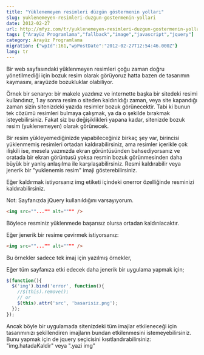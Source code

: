 ```yaml
---
title: "Yüklenemeyen resimleri düzgün göstermenin yolları"
slug: yuklenemeyen-resimleri-duzgun-gostermenin-yollari
date: 2012-02-27
url: http://mfyz.com/tr/yuklenemeyen-resimleri-duzgun-gostermenin-yollari/
tags: ["Arayüz Programlama","fallback","image","javascript","jquery"]
category: Arayüz Programlama
migration: {"wpId":161,"wpPostDate":"2012-02-27T12:54:46.000Z"}
lang: tr
---
```


Bir web sayfasındaki yüklenmeyen resimleri çoğu zaman doğru yönetilmediği için bozuk resim olarak görüyoruz hatta bazen de tasarımın kaymasını, arayüzde bozukluklar olabiliyor.

Örnek bir senaryo: bir makele yazdınız ve internette başka bir sitedeki resimi kullandınız, 1 ay sonra resim o siteden kaldırıldığı zaman, veya site kapandığı zaman sizin sitenizdeki yazıda resimler bozuk görünecektir. Tabi ki bunun tek cözümü resimleri bulmaya çalışmak, ya da o şekilde bırakmak isteyebilirsiniz. Fakat siz bu değişiklikleri yapana kadar, sitenizde bozuk resim (yuklenemeyen) olarak görünecek.

Bir resim yükleyemediğinizde yapabileceğiniz birkaç şey var, birincisi yüklenmemiş resimleri ortadan kaldırabilirsiniz, ama resimler içerikle çok ilişkili ise, mesela yazınızda ekran görüntüsünden bahsediyorsanız ve oratada bir ekran görüntusü yoksa resmin bozuk görünmesinden daha büyük bir yanlış anlaşılma ile karşılaşabilirsiniz. Resmi kaldırabilir veya jenerik bir "yuklenemis resim" imaji gösterebilirsiniz.

Eğer kaldırmak istiyorsanız img etiketi içindeki onerror özelliğinde resminizi kaldırabilirsiniz.

Not: Sayfanızda jQuery kullanıldığını varsayıyorum.
```html
<img src=""..."" alt="""" />
```
Böylece resminiz yüklenmede başarısız olursa ortadan kaldırılacaktır.

Eğer jenerik bir resime çevirmek istiyorsanız:
```html
<img src=""..."" alt="""" />
```
Bu örnekler sadece tek imaj için yazılmış örnekler,

Eğer tüm sayfanıza etki edecek daha jenerik bir uygulama yapmak için;
```js
$(function(){
  $('img').bind('error', function(){
    //$(this).remove();
    // or
    $(this).attr('src', 'basarisiz.png');
  });
});

```
Ancak böyle bir uygulamada sitenizdeki tüm imajlar etkileneceği için tasarımınızı şekillendiren imajların bundan etkilenmesini istemeyebilirsiniz. Bunu yapmak için de jquery seçicisini kısıtlandırabilirsiniz: "img.hatadaKaldir" veya ".yazi img"